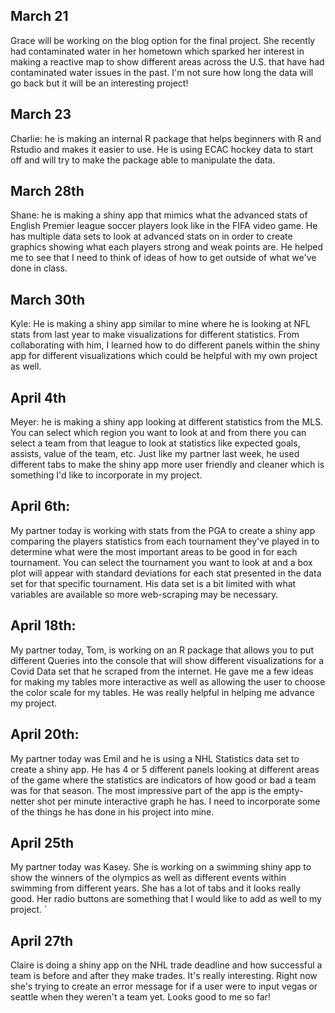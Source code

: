 ## March 21

Grace will be working on the blog option for the final project. She recently had contaminated water in her hometown which sparked her interest in making a reactive map to show different areas across the U.S. that have had contaminated water issues in the past. I'm not sure how long the data will go back but it will be an interesting project!

## March 23 

Charlie: he is making an internal R package that helps beginners with R and Rstudio and makes it easier to use. He is using ECAC hockey data to start off and will try to make the package able to manipulate the data. 

## March 28th

Shane: he is making a shiny app that mimics what the advanced stats of English Premier league soccer players look like in the FIFA video game. He has multiple data sets to look at advanced stats on in order to create graphics showing what each players strong and weak points are. He helped me to see that I need to think of ideas of how to get outside of what we've done in class. 

## March 30th 

Kyle: He is making a shiny app similar to mine where he is looking at NFL stats from last year to make visualizations for different statistics. From collaborating with him, I learned how to do different panels within the shiny app for different visualizations which could be helpful with my own project as well. 

## April 4th

Meyer: he is making a shiny app looking at different statistics from the MLS. You can select which region you want to look at and from there you can select a team from that league to look at statistics like expected goals, assists, value of the team, etc. Just like my partner last week, he used different tabs to make the shiny app more user friendly and cleaner which is something I'd like to incorporate in my project. 

## April 6th:  

My partner today is working with stats from the PGA to create a shiny app comparing the players statistics from each tournament they've played in to determine what were the most important areas to be good in for each tournament. You can select the tournament you want to look at and a box plot will appear with standard deviations for each stat presented in the data set for that specific tournament. His data set is a bit limited with what variables are available so more web-scraping may be necessary. 

## April 18th: 

My partner today, Tom, is working on an R package that allows you to put different Queries into the console that will show different visualizations for a Covid Data set that he scraped from the internet. He gave me a few ideas for making my tables more interactive as well as allowing the user to choose the color scale for my tables. He was really helpful in helping me advance my project. 

## April 20th: 

My partner today was Emil and he is using a NHL Statistics data set to create a shiny app. He has 4 or 5 different panels looking at different areas of the game where the statistics are indicators of how good or bad a team was for that season. The most impressive part of the app is the empty-netter shot per minute interactive graph he has. I need to incorporate some of the things he has done in his project into mine. 

## April 25th 

My partner today was Kasey. She is working on a swimming shiny app to show the winners of the olympics as well as different events within swimming from different years. She has a lot of tabs and it looks really good. Her radio buttons are something that I would like to add as well to my project. ` 

## April 27th 

Claire is doing a shiny app on the NHL trade deadline and how successful a team is before and after they make trades. It's really interesting. Right now she's trying to create an error message for if a user were to input vegas or seattle when they weren't a team yet. Looks good to me so far!
